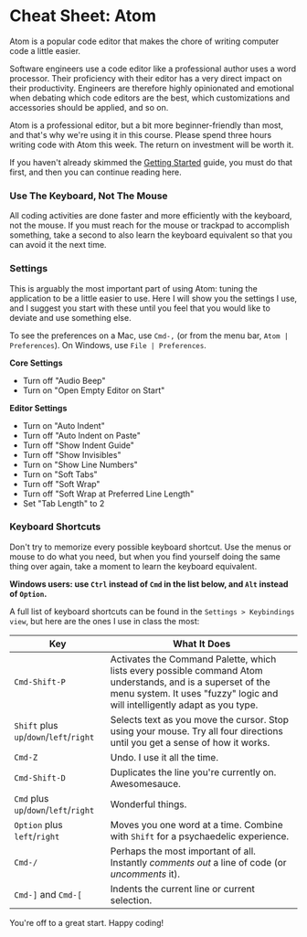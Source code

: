 # Cheat Sheet: Atom

Atom is a popular code editor that makes the chore of writing computer code a little easier.

Software engineers use a code editor like a professional author uses a word processor. Their proficiency with their editor has a very direct impact on their productivity.  Engineers are therefore highly opinionated and emotional when debating which code editors are the best, which customizations and accessories should be applied, and so on.

Atom is a professional editor, but a bit more beginner-friendly than most, and that's why we're using it in this course.  Please spend three hours writing code with Atom this week.  The return on investment will be worth it.

If you haven't already skimmed the [Getting Started](https://atom.io/docs/v1.3.2/getting-started-atom-basics) guide, you must do that first, and then you can continue reading here.

### Use The Keyboard, Not The Mouse

All coding activities are done faster and more efficiently with the keyboard, not the mouse.  If you must reach for the mouse or trackpad to accomplish something, take a second to also learn the keyboard equivalent so that you can avoid it the next time.

### Settings

This is arguably the most important part of using Atom: tuning the application to be a little easier to use.  Here I will show you the settings I use, and I suggest you start with these until you feel that you would like to deviate and use something else.

To see the preferences on a Mac, use `Cmd-,` (or from the menu bar, `Atom | Preferences`).  On Windows, use `File | Preferences`.

**Core Settings**

* Turn off "Audio Beep"
* Turn on "Open Empty Editor on Start"

**Editor Settings**

* Turn on "Auto Indent"
* Turn off "Auto Indent on Paste"
* Turn off "Show Indent Guide"
* Turn off "Show Invisibles"
* Turn on "Show Line Numbers"
* Turn on "Soft Tabs"
* Turn off "Soft Wrap"
* Turn off "Soft Wrap at Preferred Line Length"
* Set "Tab Length" to 2


### Keyboard Shortcuts

Don't try to memorize every possible keyboard shortcut.  Use the menus or mouse to do what you need, but when you find yourself doing the same thing over again, take a moment to learn the keyboard equivalent.

**Windows users: use `Ctrl` instead of `Cmd` in the list below, and `Alt` instead of `Option`.**

A full list of keyboard shortcuts can be found in the `Settings > Keybindings view`, but here are the ones I use in class the most:

|Key|What It Does|
|---|------------|
|`Cmd-Shift-P`|Activates the Command Palette, which lists every possible command Atom understands, and is a superset of the menu system.  It uses "fuzzy" logic and will intelligently adapt as you type.|
|`Shift` plus `up`/`down`/`left`/`right`|Selects text as you move the cursor.  Stop using your mouse.  Try all four directions until you get a sense of how it works.|
|`Cmd-Z`|Undo.  I use it all the time.|
`Cmd-Shift-D`|Duplicates the line you're currently on. Awesomesauce.|
|`Cmd` plus `up`/`down`/`left`/`right`|Wonderful things.|
|`Option` plus `left`/`right`| Moves you one word at a time.  Combine with `Shift` for a psychaedelic experience.|
|`Cmd-/`| Perhaps the most important of all. Instantly _comments out_ a line of code (or _uncomments_ it).
|`Cmd-]` and `Cmd-[`|Indents the current line or current selection.|

You're off to a great start.  Happy coding!
